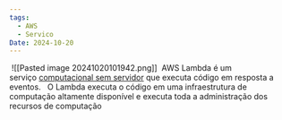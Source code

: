 ```yaml
---
tags:
  - AWS
  - Servico
Date: 2024-10-20
---
```


 ![[Pasted image 20241020101942.png]]
 AWS Lambda é um serviço [computacional sem servidor](https://aws.amazon.com/serverless/) que executa código em resposta a eventos.
 
O Lambda executa o código em uma infraestrutura de computação altamente disponível e executa toda a administração dos recursos de computação
